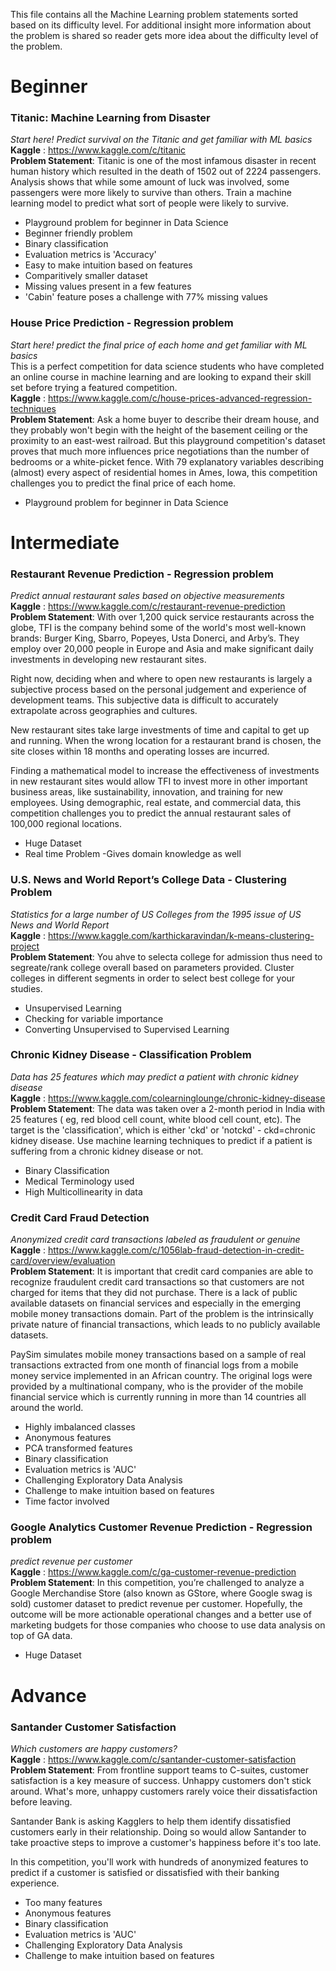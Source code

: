 This file contains all the Machine Learning problem statements sorted based on its difficulty level.
For additional insight more information about the problem is shared so reader gets more idea about the difficulty level of the problem.

# Beginner

### Titanic: Machine Learning from Disaster
_Start here! Predict survival on the Titanic and get familiar with ML basics_ <br>
**Kaggle** : https://www.kaggle.com/c/titanic <br>
**Problem Statement**: Titanic is one of the most infamous disaster in recent human history which resulted in the death of 1502 out of 2224 passengers. Analysis shows that while some amount of luck was involved, some passengers were more likely to survive than others. Train a machine learning model to predict what sort of people were likely to survive.
- Playground problem for beginner in Data Science
- Beginner friendly problem
- Binary classification
- Evaluation metrics is 'Accuracy'
- Easy to make intuition based on features
- Comparitively smaller dataset
- Missing values present in a few features
- 'Cabin' feature poses a challenge with 77% missing values


### House Price Prediction - Regression problem
_Start here! predict the final price of each home and get familiar with ML basics_ <br>
This is a perfect competition for data science students who have completed an online course in machine learning and are looking to expand their skill set before trying a featured competition.<br>
**Kaggle** : https://www.kaggle.com/c/house-prices-advanced-regression-techniques <br>
**Problem Statement**: Ask a home buyer to describe their dream house, and they probably won't begin with the height of the basement ceiling or the proximity to an east-west railroad. But this playground competition's dataset proves that much more influences price negotiations than the number of bedrooms or a white-picket fence.
With 79 explanatory variables describing (almost) every aspect of residential homes in Ames, Iowa, this competition challenges you to predict the final price of each home.
- Playground problem for beginner in Data Science


# Intermediate

### Restaurant Revenue Prediction - Regression problem
_Predict annual restaurant sales based on objective measurements_ <br>
**Kaggle** : https://www.kaggle.com/c/restaurant-revenue-prediction <br>
**Problem Statement**: With over 1,200 quick service restaurants across the globe, TFI is the company behind some of the world's most well-known brands: Burger King, Sbarro, Popeyes, Usta Donerci, and Arby’s. They employ over 20,000 people in Europe and Asia and make significant daily investments in developing new restaurant sites.

Right now, deciding when and where to open new restaurants is largely a subjective process based on the personal judgement and experience of development teams. This subjective data is difficult to accurately extrapolate across geographies and cultures. 

New restaurant sites take large investments of time and capital to get up and running. When the wrong location for a restaurant brand is chosen, the site closes within 18 months and operating losses are incurred. 

Finding a mathematical model to increase the effectiveness of investments in new restaurant sites would allow TFI to invest more in other important business areas, like sustainability, innovation, and training for new employees. Using demographic, real estate, and commercial data, this competition challenges you to predict the annual restaurant sales of 100,000 regional locations.
- Huge Dataset
- Real time Problem
-Gives domain knowledge as well

### U.S. News and World Report’s College Data - Clustering Problem
_Statistics for a large number of US Colleges from the 1995 issue of US News and World Report_ <br>
**Kaggle** : https://www.kaggle.com/karthickaravindan/k-means-clustering-project <br>
**Problem Statement**: You ahve to selecta  college for admission thus need to segreate/rank college overall based on parameters provided. Cluster colleges in different segments in order to select best college for your studies.

- Unsupervised Learning
- Checking for variable importance
- Converting Unsupervised to Supervised Learning

### Chronic Kidney Disease - Classification Problem
_Data has 25 features which may predict a patient with chronic kidney disease_ <br>
**Kaggle** : https://www.kaggle.com/colearninglounge/chronic-kidney-disease<br>
**Problem Statement**: The data was taken over a 2-month period in India with 25 features ( eg, red blood cell count, white blood cell count, etc). The target is the 'classification', which is either 'ckd' or 'notckd' - ckd=chronic kidney disease. Use machine learning techniques to predict if a patient is suffering from a chronic kidney disease or not.

- Binary Classification
- Medical Terminology used
- High Multicollinearity in data



### Credit Card Fraud Detection
_Anonymized credit card transactions labeled as fraudulent or genuine_ <br>
**Kaggle** : https://www.kaggle.com/c/1056lab-fraud-detection-in-credit-card/overview/evaluation <br>
**Problem Statement**: It is important that credit card companies are able to recognize fraudulent credit card transactions so that customers are not charged for items that they did not purchase. There is a lack of public available datasets on financial services and especially in the emerging mobile money transactions domain. Part of the problem is the intrinsically private nature of financial transactions, which leads to no publicly available datasets.

PaySim simulates mobile money transactions based on a sample of real transactions extracted from one month of financial logs from a mobile money service implemented in an African country. The original logs were provided by a multinational company, who is the provider of the mobile financial service which is currently running in more than 14 countries all around the world.

- Highly imbalanced classes
- Anonymous features
- PCA transformed features
- Binary classification
- Evaluation metrics is 'AUC'
- Challenging Exploratory Data Analysis
- Challenge to make intuition based on features
- Time factor involved

### Google Analytics Customer Revenue Prediction - Regression problem
_predict revenue per customer_ <br>
**Kaggle** : https://www.kaggle.com/c/ga-customer-revenue-prediction <br>
**Problem Statement**: In this competition, you’re challenged to analyze a Google Merchandise Store (also known as GStore, where Google swag is sold) customer dataset to predict revenue per customer. Hopefully, the outcome will be more actionable operational changes and a better use of marketing budgets for those companies who choose to use data analysis on top of GA data.
- Huge Dataset

# Advance

### Santander Customer Satisfaction
_Which customers are happy customers?_ <br>
**Kaggle** : https://www.kaggle.com/c/santander-customer-satisfaction <br>
**Problem Statement**: From frontline support teams to C-suites, customer satisfaction is a key measure of success. Unhappy customers don't stick around. What's more, unhappy customers rarely voice their dissatisfaction before leaving.

Santander Bank is asking Kagglers to help them identify dissatisfied customers early in their relationship. Doing so would allow Santander to take proactive steps to improve a customer's happiness before it's too late.

In this competition, you'll work with hundreds of anonymized features to predict if a customer is satisfied or dissatisfied with their banking experience. <br>
- Too many features
- Anonymous features
- Binary classification
- Evaluation metrics is 'AUC'
- Challenging Exploratory Data Analysis
- Challenge to make intuition based on features
